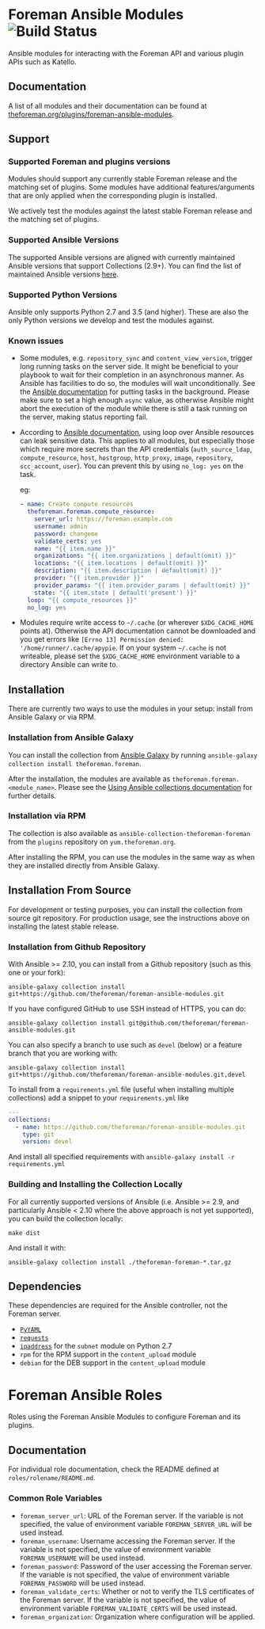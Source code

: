 # Foreman Ansible Modules ![Build Status](https://github.com/theforeman/foreman-ansible-modules/workflows/CI/badge.svg)

Ansible modules for interacting with the Foreman API and various plugin APIs such as Katello.

## Documentation

A list of all modules and their documentation can be found at [theforeman.org/plugins/foreman-ansible-modules](https://theforeman.org/plugins/foreman-ansible-modules/).

## Support

### Supported Foreman and plugins versions

Modules should support any currently stable Foreman release and the matching set of plugins.
Some modules have additional features/arguments that are only applied when the corresponding plugin is installed.

We actively test the modules against the latest stable Foreman release and the matching set of plugins.

### Supported Ansible Versions

The supported Ansible versions are aligned with currently maintained Ansible versions that support Collections (2.9+).
You can find the list of maintained Ansible versions [here](https://docs.ansible.com/ansible/devel/reference_appendices/release_and_maintenance.html).

### Supported Python Versions

Ansible only supports Python 2.7 and 3.5 (and higher). These are also the only Python versions we develop and test the modules against.

### Known issues

* Some modules, e.g. `repository_sync` and `content_view_version`, trigger long running tasks on the server side. It might be beneficial to your playbook to wait for their completion in an asynchronous manner.
  As Ansible has facilities to do so, the modules will wait unconditionally. See the [Ansible documentation](https://docs.ansible.com/ansible/latest/user_guide/playbooks_async.html) for putting tasks in the background.
  Please make sure to set a high enough `async` value, as otherwise Ansible might abort the execution of the module while there is still a task running on the server, making status reporting fail.

* According to [Ansible documentation](https://docs.ansible.com/ansible/latest/user_guide/playbooks_loops.html), using loop over Ansible resources can leak sensitive data. This applies to all modules, but especially those which require more secrets than the API credentials (`auth_source_ldap`, `compute_resource`, `host`, `hostgroup`, `http_proxy`, `image`, `repository`, `scc_account`, `user`). You can prevent this by using `no_log: yes` on the task.
  
  eg:

   ```yaml
   - name: Create compute resources
     theforeman.foreman.compute_resource:
       server_url: https://foreman.example.com
       username: admin
       password: changeme
       validate_certs: yes
       name: "{{ item.name }}"
       organizations: "{{ item.organizations | default(omit) }}"
       locations: "{{ item.locations | default(omit) }}"
       description: "{{ item.description | default(omit) }}"
       provider: "{{ item.provider }}"
       provider_params: "{{ item.provider_params | default(omit) }}"
       state: "{{ item.state | default('present') }}"
     loop: "{{ compute_resources }}"
     no_log: yes
   ```
* Modules require write access to `~/.cache` (or wherever `$XDG_CACHE_HOME` points at). Otherwise the API documentation cannot be downloaded and you get errors like `[Errno 13] Permission denied: '/home/runner/.cache/apypie`. If on your system `~/.cache` is not writeable, please set the `$XDG_CACHE_HOME` environment variable to a directory Ansible can write to.

## Installation

There are currently two ways to use the modules in your setup: install from Ansible Galaxy or via RPM.

### Installation from Ansible Galaxy

You can install the collection from [Ansible Galaxy](https://galaxy.ansible.com/theforeman/foreman) by running `ansible-galaxy collection install theforeman.foreman`.

After the installation, the modules are available as `theforeman.foreman.<module_name>`. Please see the [Using Ansible collections documentation](https://docs.ansible.com/ansible/devel/user_guide/collections_using.html) for further details.

### Installation via RPM

The collection is also available as `ansible-collection-theforeman-foreman` from the `plugins` repository on `yum.theforeman.org`.

After installing the RPM, you can use the modules in the same way as when they are installed directly from Ansible Galaxy.

## Installation From Source

For development or testing purposes, you can install the collection from source git repository. For production usage, see the instructions above on installing the latest stable release.

### Installation from Github Repository

With Ansible >= 2.10, you can install from a Github repository (such as this one or your fork):

`ansible-galaxy collection install git+https://github.com/theforeman/foreman-ansible-modules.git`

If you have configured GitHub to use SSH instead of HTTPS, you can do:

`ansible-galaxy collection install git@github.com/theforeman/foreman-ansible-modules.git`

You can also specify a branch to use such as `devel` (below) or a feature branch that you are working with:

`ansible-galaxy collection install git+https://github.com/theforeman/foreman-ansible-modules.git,devel`

To install from a `requirements.yml` file (useful when installing multiple collections) add a snippet to your `requirements.yml` like

```yml
---
collections:
  - name: https://github.com/theforeman/foreman-ansible-modules.git
    type: git
    version: devel
```

And install all specified requirements with `ansible-galaxy install -r requirements.yml`

### Building and Installing the Collection Locally

For all currently supported versions of Ansible (i.e. Ansible >= 2.9, and particularly Ansible < 2.10 where the above approach is not yet supported), you can build the collection locally:

`make dist`

And install it with:

`ansible-galaxy collection install ./theforeman-foreman-*.tar.gz`

## Dependencies

These dependencies are required for the Ansible controller, not the Foreman server.

* [`PyYAML`](https://pypi.org/project/PyYAML/)
* [`requests`](https://pypi.org/project/requests/)
* [`ipaddress`](https://pypi.org/project/ipaddress/) for the `subnet` module on Python 2.7
* `rpm` for the RPM support in the `content_upload` module
* `debian` for the DEB support in the `content_upload` module

# Foreman Ansible Roles

Roles using the Foreman Ansible Modules to configure Foreman and its plugins.

## Documentation

For individual role documentation, check the README defined at `roles/rolename/README.md`.

### Common Role Variables

- `foreman_server_url`: URL of the Foreman server. If the variable is not specified, the value of environment variable `FOREMAN_SERVER_URL` will be used instead.
- `foreman_username`: Username accessing the Foreman server. If the variable is not specified, the value of environment variable `FOREMAN_USERNAME` will be used instead.
- `foreman_password`: Password of the user accessing the Foreman server. If the variable is not specified, the value of environment variable `FOREMAN_PASSWORD` will be used instead.
- `foreman_validate_certs`: Whether or not to verify the TLS certificates of the Foreman server. If the variable is not specified, the value of environment variable `FOREMAN_VALIDATE_CERTS` will be used instead.
- `foreman_organization`: Organization where configuration will be applied.
